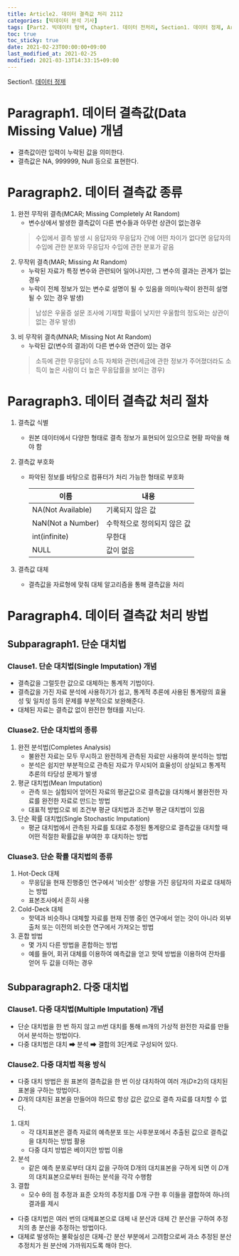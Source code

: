 ```yaml
---
title: Article2. 데이터 결측값 처리 2112
categories: [빅데이터 분석 기사]
tags: [Part2. 빅데이터 탐색, Chapter1. 데이터 전처리, Section1. 데이터 정제, Article2. 데이터 결측값 처리]
toc: true
toc_sticky: true
date: 2021-02-23T00:00:00+09:00
last_modified_at: 2021-02-25
modified: 2021-03-13T14:33:15+09:00
---
```


Section1. [데이터 정제]()

# Paragraph1. 데이터 결측값(Data Missing Value) 개념

- 결측값이란 입력이 누락된 값을 의미한다.
- 결측값은 NA, 999999, Null 등으로 표현한다.

# Paragraph2. 데이터 결측값 종류

1. 완전 무작위 결측(MCAR; Missing Completely At Random)
    - 변수상에서 발생한 결측값이 다른 변수들과 아무런 상관이 없는경우
    > 수입에서 결측 발생 시 응답자와 무응답자 간에 어떤 차이가 없다면 응답자의 수입에 관한 분포와 무응답자 수입에 관한 분포가 같음
2. 무작위 결측(MAR; Missing At Random)
    - 누락된 자료가 특정 변수와 관련되어 일어나지만, 그 변수의 결과는 관계가 없는 경우
    - 누락이 전체 정보가 있는 변수로 설명이 될 수 있음을 의미(누락이 완전히 설명될 수 있는 경우 발생)
    > 남성은 우울증 설문 조사에 기재할 확률이 낮지만 우울함의 정도와는 상관이 없는 경우 발생)
3. 비 무작위 결측(MNAR; Missing Not At Random)
    - 누락된 값(변수의 결과)이 다른 변수와 연관이 있는 경우
    > 소득에 관한 무응답이 소득 자체와 관련(세금에 관한 정보가 주어졌더라도 소득이 높은 사람이 더 높은 무응답률을 보이는 경우)

# Paragraph3. 데이터 결측값 처리 절차

1. 결측값 식별

   - 원본 데이터에서 다양한 형태로 결측 정보가 표현되어 있으므로 현황 파악을 해야 함

2. 결측값 부호화

   - 파악된 정보를 바탕으로 컴퓨터가 처리 가능한 형태로 부호화

     | 이름              | 내용                        |
     | ----------------- | --------------------------- |
     | NA(Not Available) | 기록되지 않은 값            |
     | NaN(Not a Number) | 수학적으로 정의되지 않은 값 |
     | int(infinite)     | 무한대                      |
     | NULL              | 값이 없음                   |

3. 결측값 대체

   - 결측값을 자료형에 맞춰 대체 알고리즘을 통해 결측값을 처리

# Paragraph4. 데이터 결측값 처리 방법

## Subparagraph1. 단순 대치법

### Clause1. 단순 대치법(Single Imputation) 개념

- 결측값을 그럴듯한 값으로 대체하는 통계적 기법이다.
- 결측값을 가진 자료 분석에 사용하기가 쉽고, 통계적 추론에 사용된 통계량의 효율성 및 일치성 등의 문제를 부분적으로 보완해준다.
- 대체된 자료는 결측값 없이 완전한 형태를 지닌다.

### Cluase2. 단순 대치법의 종류

1. 완전 분석법(Completes Analysis)
   - 불완전 자료는 모두 무시하고 완전하게 관측된 자료만 사용하여 분석하는 방법
   - 분석은 쉽지만 부분적으로 관측된 자료가 무시되어 효율성이 상실되고 통계적 추론의 타당성 문제가 발생
2. 평균 대치법(Mean Imputation)
   - 관측 또는 실험되어 얻어진 자료의 평균값으로 결측값을 대치해서 불완전한 자료를 완전한 자료로 만드는 방법
   - 대표적 방법으로 비 조건부 평균 대치법과 조건부 평균 대치법이 있음
3. 단순 확률 대치법(Single Stochastic Imputation)
   - 평균 대치법에서 관측된 자료를 토대로 추정된 통계량으로 결측값을 대치할 때 어떤 적절한 확률값을 부여한 후 대치하는 방법

### Cluase3. 단순 확률 대치법의 종류

1. Hot-Deck 대체
   - 무응답을 현재 진행중인 연구에서 '비슷한' 성향을 가진 응답자의 자료로 대체하는 방법
   - 표본조사에서 흔히 사용
2. Cold-Deck 대체
   - 핫덱과 비슷하나 대체할 자료를 현재 진행 중인 연구에서 얻는 것이 아니라 외부 출처 또는 이전의 비슷한 연구에서 가져오는 방법
3. 혼합 방법
   - 몇 가지 다른 방법을 혼합하는 방법
   - 예를 들어, 회귀 대체를 이용하여 예측값을 얻고 핫덱 방법을 이용하여 잔차를 얻어 두 값을 더하는 경우

## Subparagraph2. 다중 대치법

### Clause1. 다중 대치법(Multiple Imputation) 개념

- 단순 대치법을 한 번 하지 않고 m번 대치를 통해 m개의 가상적 완전한 자료를 만들어서 분석하는 방법이다.
- 다중 대치법은 대치 ➡ 분석 ➡ 결합의 3단계로 구성되어 있다. 

### Clause2. 다중 대치법 적용 방식

- 다중 대치 방법은 원 표본의 결측값을 한 번 이상 대치하여 여러 개(*D*≥2)의 대치된 표본을 구하는 방법이다.
- *D*개의 대치된 표본을 만들어야 하므로 항상 값은 값으로 결측 자료를 대치할 수 없다.

1. 대치
   - 각 대치표본은 결측 자료의 예측분포 또는 사후분포에서 추출된 값으로 결측값을 대치하는 방법 활용
   - 다중 대치 방법은 베이지안 방법 이용
2. 분석
   - 같은 예측 분포로부터 대치 값을 구하여 D개의 대치표본을 구하게 되면 이 *D*개의 대치표본으로부터 원하는 분석을 각각 수행함
3. 결합
   - 모수 θ의 점 추정과 표준 오차의 추정치를 D개 구한 후 이들을 결합하여 하나의 결과를 제시

- 다중 대치법은 여러 번의 대체표본으로 대체 내 분산과 대체 간 분산을 구하여 추정치의 총 분산을 추정하는 방법이다.
- 대체로 발생하는 불확실성은 대체-간 분산 부분에서 고려함으로써 과소 추정된 분산 추정치가 원 분산에 가까워지도록 해야 한다.
